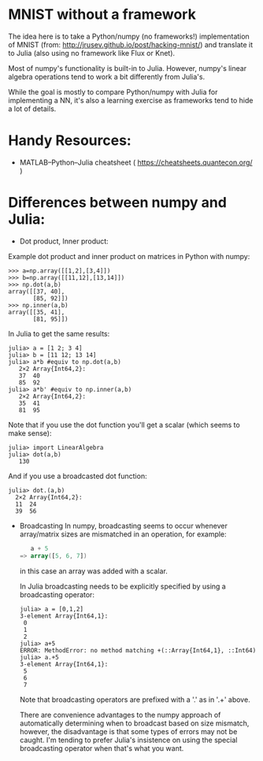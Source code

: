 # MNIST without a framework

The idea here is to take a Python/numpy (no frameworks!)
implementation of MNIST (from: http://jrusev.github.io/post/hacking-mnist/)
and translate it to Julia (also using no framework like Flux or Knet).

Most of numpy's functionality is built-in to Julia. However, numpy's 
linear algebra operations tend to work a bit differently from Julia's.

While the goal is mostly to compare Python/numpy with Julia for implementing
a NN, it's also a learning exercise as frameworks tend to hide a lot of 
details.


# Handy Resources:

*   MATLAB–Python–Julia cheatsheet ( https://cheatsheets.quantecon.org/ )

# Differences between numpy and Julia:

* Dot product, Inner product:

Example dot product and inner product on matrices in Python with numpy:

    >>> a=np.array([[1,2],[3,4]])
    >>> b=np.array([[11,12],[13,14]])
    >>> np.dot(a,b)
    array([[37, 40],
           [85, 92]])
    >>> np.inner(a,b)
    array([[35, 41],
           [81, 95]])


In Julia to get the same results:

    julia> a = [1 2; 3 4]
    julia> b = [11 12; 13 14]
    julia> a*b #equiv to np.dot(a,b)
       2×2 Array{Int64,2}:
       37  40
       85  92
    julia> a*b' #equiv to np.inner(a,b)
       2×2 Array{Int64,2}:
       35  41
       81  95

Note that if you use the dot function you'll get a scalar (which 
seems to make sense):

    julia> import LinearAlgebra
    julia> dot(a,b)
       130

And if you use a broadcasted dot function:

    julia> dot.(a,b)
      2×2 Array{Int64,2}:
      11  24
      39  56    
    

* Broadcasting
   In numpy, broadcasting seems to occur whenever array/matrix sizes are mismatched in an operation, for example:

   ```a = np.array([0,1,2])
      a + 5
   => array([5, 6, 7])
   ```

   in this case an array was added with a scalar.


   In Julia broadcasting needs to be explicitly specified by using a broadcasting operator:

   ```
   julia> a = [0,1,2]
   3-element Array{Int64,1}:
    0
    1
    2
   julia> a+5
   ERROR: MethodError: no method matching +(::Array{Int64,1}, ::Int64)
   julia> a.+5
   3-element Array{Int64,1}:
    5
    6
    7
   ```

   Note that broadcasting operators are prefixed with a '.' as in '.+' above.


   There are convenience advantages to the numpy approach of automatically determining when to broadcast based on size mismatch, however, the disadvantage is that some types of errors may not be caught. I'm tending to prefer Julia's insistence on using the special broadcasting operator when that's what you want.
   

